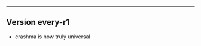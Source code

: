 ------------------------------------------------------
Version every-r1
------------------------------------------------------
- crashma is now truly universal